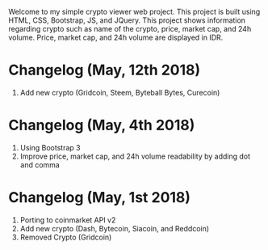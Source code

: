 Welcome to my simple crypto viewer web project. This project is built using HTML, CSS, Bootstrap, JS, and JQuery.
This project shows information regarding crypto such as name of the crypto, price, market cap, and 24h volume.
Price, market cap, and 24h volume are displayed in IDR. 

Changelog (May, 12th 2018)
==================================
1. Add new crypto (Gridcoin, Steem, Byteball Bytes, Curecoin)

Changelog (May, 4th 2018)
==================================
1. Using Bootstrap 3
2. Improve price, market cap, and 24h volume readability by adding dot and comma

Changelog (May, 1st 2018)
==================================
1. Porting to coinmarket API v2
2. Add new crypto (Dash, Bytecoin, Siacoin, and Reddcoin)
3. Removed Crypto (Gridcoin)